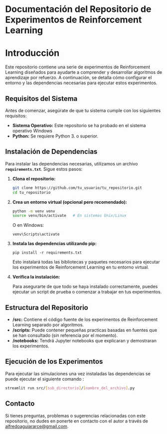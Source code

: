 # Documentación del Repositorio de Experimentos de Reinforcement Learning

# **Introducción**

Este repositorio contiene una serie de experimentos de Reinforcement Learning diseñados para ayudarte a comprender y desarrollar algoritmos de aprendizaje por refuerzo. A continuación, se detalla cómo configurar el entorno y las dependencias necesarias para ejecutar estos experimentos.

## **Requisitos del Sistema**

Antes de comenzar, asegúrate de que tu sistema cumple con los siguientes requisitos:

- **Sistema Operativo:** Este repositorio se ha probado en el sistema operativo Windows
- **Python:** Se requiere Python 3. o superior.

## **Instalación de Dependencias**

Para instalar las dependencias necesarias, utilizamos un archivo **`requirements.txt`**. Sigue estos pasos:

1. **Clona el repositorio:**
    
    ```bash
    git clone https://github.com/tu_usuario/tu_repositorio.git
    cd tu_repositorio
    ```
    
2. **Crea un entorno virtual (opcional pero recomendado):**
    
    ```bash
    python -m venv venv
    source venv/bin/activate   # En sistemas Unix/Linux
    ```
    
    O en Windows:
    
    ```
    venv\Scripts\activate
    ```
    
3. **Instala las dependencias utilizando pip:**
    
    ```
    pip install -r requirements.txt
    ```
    
    Esto instalará todas las bibliotecas y paquetes necesarios para ejecutar los experimentos de Reinforcement Learning en tu entorno virtual.
    
4. **Verifica la instalación:**
    
    Para asegurarte de que todo se haya instalado correctamente, puedes ejecutar un script de prueba o comenzar a trabajar en tus experimentos.
    

## **Estructura del Repositorio**

- **/src:** Contiene el código fuente de los experimentos de Reinforcement Learning separado por algoritmos.
- **/scripts:** Puede contener pequeñas practicas basadas en fuentes que se han consultado (sin referencia por el momento).
- **/notebooks:** Tendrá Jupyter notebooks que explicaran y demostraran los experimentos.

## **Ejecución de los Experimentos**

Para ejecutar las simulaciones una vez instaladas las dependencias se puede ejecutar el siguiente comando : 

```bash
streamlit run src/[sub_directorio]/[nombre_del_archivo].py
```

## **Contacto**

Si tienes preguntas, problemas o sugerencias relacionadas con este repositorio, no dudes en ponerte en contacto con el autor a través de [alfredoaguiararce@gmail.com](mailto:alfredoaguiararce@gmail.com).